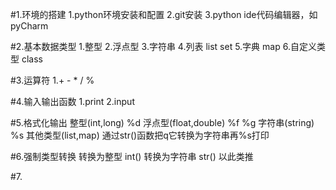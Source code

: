 #1.环境的搭建
1.python环境安装和配置
2.git安装
3.python ide代码编辑器，如pyCharm

#2.基本数据类型
1.整型
2.浮点型
3.字符串
4.列表  list set
5.字典  map
6.自定义类型  class

#3.运算符
1.+ - * / %

#4.输入输出函数
1.print
2.input

#5.格式化输出
整型(int,long)           %d
浮点型(float,double)     %f %g
字符串(string)           %s
其他类型(list,map)       通过str()函数把q它转换为字符串再%s打印

#6.强制类型转换
转换为整型 int()
转换为字符串 str()
以此类推

#7.


